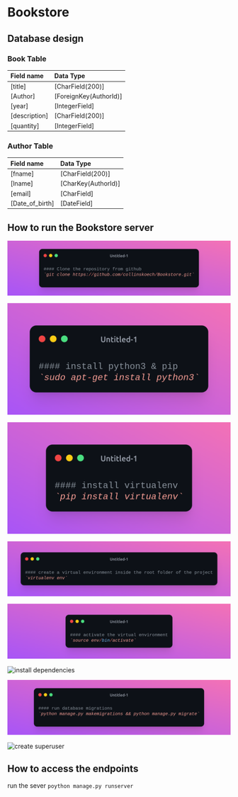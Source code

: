 # Bookstore

## Database design 

### Book Table
| Field name | Data Type | 
| :-- | :-- | 
| [title] | [CharField(200)] | 
| [Author] | [ForeignKey(AuthorId)] | 
| [year] | [IntegerField] | 
| [description] | [CharField(200)] | 
| [quantity] | [IntegerField] | 


### Author Table
| Field name | Data Type | 
| :-- | :-- | 
| [fname] | [CharField(200)] | 
| [lname] | [CharKey(AuthorId)] | 
| [email] | [CharField] | 
| [Date_of_birth] | [DateField] | 


## How to run the Bookstore server 

![clone from github](./resources/gitclone.png "Title")

![install python](./resources/installpython.png "Title")


![install virtualenv](./resources/installvirtualenv.png "Title")


![create virtual environment](./resources/createvirtualenv.png "Title")


![activate virtualenv](./resources/activatevirtualenv.png "Title")


![install dependencies](./resources/installdependencies.png "Title")


![db migrations](./resources/dbmigrations.png "Title")


![create superuser](./resources/createsuperuser.png "Title")



## How to access the endpoints

run the sever
`poython manage.py runserver`





